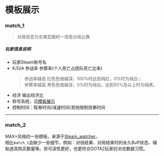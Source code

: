 # 模板展示

### match_1
> 对局信息为东南亚服的一场高分局比赛
<ImageViewer src="generated/match_1.png" />

##### 玩家信息说明
- 玩家Steam账号名
- K/D/A 参战率 参葬率(个人死亡占团队死亡比率)
  > 参战率越高 红色色值越深，100%时达到纯红，0%时为纯白；  
  > 参葬率越高 黑色色值越深，0%时为纯白，达到50%及以上时为纯黑。
- 经济 输出经济比
- 称号系统，见[模板展示](./template#称号系统-match-1-match-2)
- 控制时间：眩晕时间/减速时间/其他限制效果时间

***
### match_2

<ImageViewer src="generated/match_2.png" />

MAX+风格的一张模板，来源于[Steam_watcher](https://github.com/SonodaHanami/Steam_watcher)。  
相比`match_1`会缺少一些细节，例如：对线结果、对局结束时的永久Buff状态、辅助道具购买数量等。但可读性更好，也更符合DOTA2玩家的浏览数据习惯。
